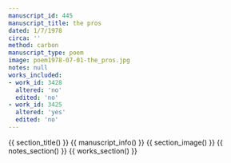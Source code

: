 ```yaml
---
manuscript_id: 445
manuscript_title: the pros
dated: 1/7/1978
circa: ''
method: carbon
manuscript_type: poem
image: poem1978-07-01-the_pros.jpg
notes: null
works_included:
- work_id: 3428
  altered: 'no'
  edited: 'no'
- work_id: 3425
  altered: 'yes'
  edited: 'no'
---
```


{{ section_title() }}
{{ manuscript_info() }}
{{ section_image() }}
{{ notes_section() }}
{{ works_section() }}
